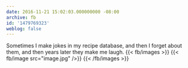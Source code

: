 ```yaml
---
date: 2016-11-21 15:02:03.000000000 -08:00
archive: fb
id: '1479769323'
weblog: false
---
```


Sometimes I make jokes in my recipe database, and then I forget about them, and then years later they make me laugh.
{{< fb/images >}}
{{< fb/image src="image.jpg" />}}
{{< /fb/images >}}
